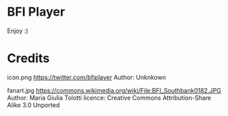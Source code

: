 # BFI Player

Enjoy :)

# Credits
icon.png
https://twitter.com/bfiplayer
Author: Unknkown

fanart.jpg 
https://commons.wikimedia.org/wiki/File:BFI_Southbank0182.JPG
Author: Maria Giulia Tolotti
licence: Creative Commons Attribution-Share Alike 3.0 Unported
